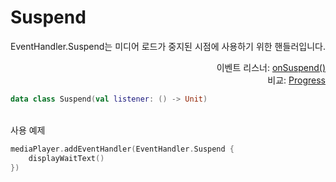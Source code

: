 # Suspend

EventHandler.Suspend는 미디어 로드가 중지된 시점에 사용하기 위한 핸들러입니다.

<div align="right">
이벤트 리스너: <a href="../event_listeners/on_suspend.md">onSuspend()</a><br>
비교: <a href="./progress.md">Progress</a>
</div>

```kotlin
data class Suspend(val listener: () -> Unit)
```

\
사용 예제
```kotlin
mediaPlayer.addEventHandler(EventHandler.Suspend {
    displayWaitText()
})
```
